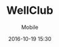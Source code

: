 ---
layout: post
category: work
tags: mobile
title: 'WellClub'
subtitle: 'Mobile'
desc: "We've helped a Minnesotan startup build an app/platform for physical rehabilitation connecting therapists and patients featuring motion device integration for the prescribed exercises.
This is a startup we've helped build from zero, going through various iterations of their product since mid 2014.
I'm especially proud of this project because it allowed us to create a product that contributes to improving life quality and help in a time of need. We've contributed not only with the tech but on a product design role as well by helping shape it.
We have a Ruby on Rails app powering the various layers of the Back-office that serve organisations/clinics/physicians and also the API that powers the application."
client: 'America'
date: 2016-10-19 15:30
uri: 'http://therapp.club'
image:
 - url: '../../images/work/wellclub.jpg'
permalink: /work/wellclub
links: 
 - website: http://therapp.club
 - iOs: http://itunes.apple.com/WebObjects/MZStore.woa/wa/viewSoftware?id=1144187568&mt=8
sitemap: false
---